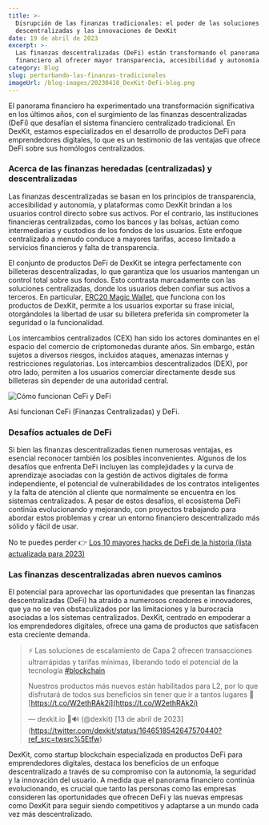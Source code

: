 ```yaml
---
title: >-
  Disrupción de las finanzas tradicionales: el poder de las soluciones
  descentralizadas y las innovaciones de DexKit
date: 19 de abril de 2023
excerpt: >-
  Las finanzas descentralizadas (DeFi) están transformando el panorama
  financiero al ofrecer mayor transparencia, accesibilidad y autonomía.
category: Blog
slug: perturbando-las-finanzas-tradicionales
imageUrl: /blog-images/20230418_DexKit-DeFi-blog.png
---
```

El panorama financiero ha experimentado una transformación significativa en los últimos años, con el surgimiento de las finanzas descentralizadas (DeFi) que desafían el sistema financiero centralizado tradicional. En DexKit, estamos especializados en el desarrollo de productos DeFi para emprendedores digitales, lo que es un testimonio de las ventajas que ofrece DeFi sobre sus homólogos centralizados.

### Acerca de las finanzas heredadas (centralizadas) y descentralizadas

Las finanzas descentralizadas se basan en los principios de transparencia, accesibilidad y autonomía, y plataformas como DexKit brindan a los usuarios control directo sobre sus activos. Por el contrario, las instituciones financieras centralizadas, como los bancos y las bolsas, actúan como intermediarias y custodios de los fondos de los usuarios. Este enfoque centralizado a menudo conduce a mayores tarifas, acceso limitado a servicios financieros y falta de transparencia.

El conjunto de productos DeFi de DexKit se integra perfectamente con billeteras descentralizadas, lo que garantiza que los usuarios mantengan un control total sobre sus fondos. Esto contrasta marcadamente con las soluciones centralizadas, donde los usuarios deben confiar sus activos a terceros. En particular, [ERC20 Magic Wallet](https://magic.link/), que funciona con los productos de DexKit, permite a los usuarios exportar su frase inicial, otorgándoles la libertad de usar su billetera preferida sin comprometer la seguridad o la funcionalidad.

Los intercambios centralizados (CEX) han sido los actores dominantes en el espacio del comercio de criptomonedas durante años. Sin embargo, están sujetos a diversos riesgos, incluidos ataques, amenazas internas y restricciones regulatorias. Los intercambios descentralizados (DEX), por otro lado, permiten a los usuarios comerciar directamente desde sus billeteras sin depender de una autoridad central.

![Cómo funcionan CeFi y DeFi](/blog-images/HdKAUevkFqeN52Bt.png)

Así funcionan CeFi (Finanzas Centralizadas) y DeFi.

### Desafíos actuales de DeFi

Si bien las finanzas descentralizadas tienen numerosas ventajas, es esencial reconocer también los posibles inconvenientes. Algunos de los desafíos que enfrenta DeFi incluyen las complejidades y la curva de aprendizaje asociadas con la gestión de activos digitales de forma independiente, el potencial de vulnerabilidades de los contratos inteligentes y la falta de atención al cliente que normalmente se encuentra en los sistemas centralizados. A pesar de estos desafíos, el ecosistema DeFi continúa evolucionando y mejorando, con proyectos trabajando para abordar estos problemas y crear un entorno financiero descentralizado más sólido y fácil de usar.

No te puedes perder 👉 [Los 10 mayores hacks de DeFi de la historia (lista actualizada para 2023)](https://www.hedgewithcrypto.com/defi-hacks/)

### Las finanzas descentralizadas abren nuevos caminos

El potencial para aprovechar las oportunidades que presentan las finanzas descentralizadas (DeFi) ha atraído a numerosos creadores e innovadores, que ya no se ven obstaculizados por las limitaciones y la burocracia asociadas a los sistemas centralizados. DexKit, centrado en empoderar a los emprendedores digitales, ofrece una gama de productos que satisfacen esta creciente demanda.

> ⚡ Las soluciones de escalamiento de Capa 2 ofrecen transacciones ultrarrápidas y tarifas mínimas, liberando todo el potencial de la tecnología [#blockchain](https://twitter.com/hashtag/blockchain?src=hash&ref_src=twsrc%5Etfw)  
>
> Nuestros productos más nuevos están habilitados para L2, por lo que disfrutará de todos sus beneficios sin tener que ir a tantos lugares 🥳[https://t.co/W2ethRAk2i](https://t.co/W2ethRAk2i)
>
> — dexkit.io 🦇🔊 (@dexkit) [13 de abril de 2023] (https://twitter.com/dexkit/status/1646518542647570440?ref_src=twsrc%5Etfw)

DexKit, como startup blockchain especializada en productos DeFi para emprendedores digitales, destaca los beneficios de un enfoque descentralizado a través de su compromiso con la autonomía, la seguridad y la innovación del usuario. A medida que el panorama financiero continúa evolucionando, es crucial que tanto las personas como las empresas consideren las oportunidades que ofrecen DeFi y las nuevas empresas como DexKit para seguir siendo competitivos y adaptarse a un mundo cada vez más descentralizado.
